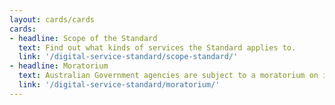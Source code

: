 ```yaml
---
layout: cards/cards
cards:
- headline: Scope of the Standard
  text: Find out what kinds of services the Standard applies to.
  link: '/digital-service-standard/scope-standard/'
- headline: Moratorium
  text: Australian Government agencies are subject to a moratorium on investing in service delivery capability.
  link: '/digital-service-standard/moratorium/'
---
```

